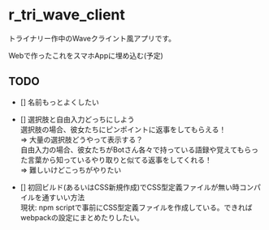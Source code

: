 # r_tri_wave_client

トライナリー作中のWaveクライント風アプリです。

Webで作ったこれをスマホAppに埋め込む(予定)

## TODO

- [] 名前もっとよくしたい

- [] 選択肢と自由入力どっちにしよう  
  選択肢の場合、彼女たちにピンポイントに返事をしてもらえる！  
  => 大量の選択肢どうやって表示する？  
  自由入力の場合、彼女たちがBotさん各々で持っている語録や覚えてもらった言葉から知っているやり取りと似てる返事をしてくれる！  
  => 難しいけどこっちがやりたい

- [] 初回ビルド(あるいはCSS新規作成)でCSS型定義ファイルが無い時コンパイルを通すいい方法  
  現状: npm scriptで事前にCSS型定義ファイルを作成している。できればwebpackの設定にまとめたりしたい。
